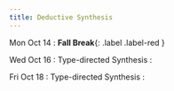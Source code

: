 ```yaml
---
title: Deductive Synthesis
---
```


Mon Oct 14
: **Fall Break**{: .label .label-red }

Wed Oct 16
: Type-directed Synthesis
  : []()

Fri Oct 18
: Type-directed Synthesis
  : []()
